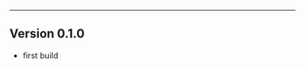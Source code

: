 ------------------------------------------------------
Version 0.1.0
------------------------------------------------------
- first build
